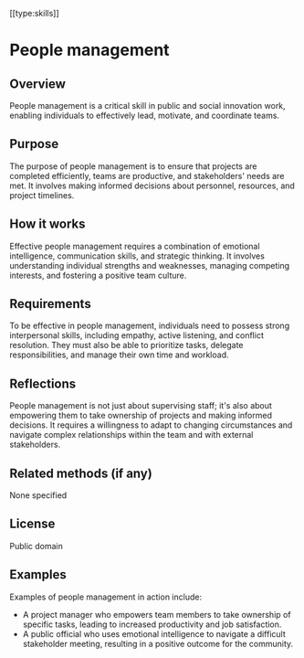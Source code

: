 [[type:skills]]

# People management

## Overview
People management is a critical skill in public and social innovation work, enabling individuals to effectively lead, motivate, and coordinate teams.

## Purpose
The purpose of people management is to ensure that projects are completed efficiently, teams are productive, and stakeholders' needs are met. It involves making informed decisions about personnel, resources, and project timelines.

## How it works
Effective people management requires a combination of emotional intelligence, communication skills, and strategic thinking. It involves understanding individual strengths and weaknesses, managing competing interests, and fostering a positive team culture.

## Requirements
To be effective in people management, individuals need to possess strong interpersonal skills, including empathy, active listening, and conflict resolution. They must also be able to prioritize tasks, delegate responsibilities, and manage their own time and workload.

## Reflections
People management is not just about supervising staff; it's also about empowering them to take ownership of projects and making informed decisions. It requires a willingness to adapt to changing circumstances and navigate complex relationships within the team and with external stakeholders.

## Related methods (if any)
None specified

## License
Public domain

## Examples
Examples of people management in action include:
* A project manager who empowers team members to take ownership of specific tasks, leading to increased productivity and job satisfaction.
* A public official who uses emotional intelligence to navigate a difficult stakeholder meeting, resulting in a positive outcome for the community.